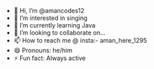 - 👋 Hi, I’m @amancodes12
- 👀 I’m interested in singing 
- 🌱 I’m currently learning Java 
- 💞️ I’m looking to collaborate on...
- 📫 How to reach me @ insta:- aman_here_1295
- 😄 Pronouns: he/him
- ⚡ Fun fact: Always active 

<!---
amancodes12/amancodes12 is a ✨ special ✨ repository because its `README.md` (this file) appears on your GitHub profile.
You can click the Preview link to take a look at your changes.
--->
